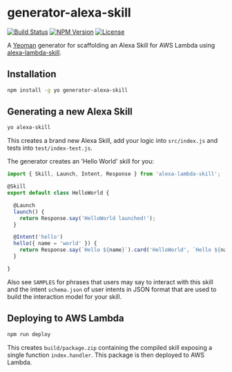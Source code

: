 # generator-alexa-skill

[![Build Status](https://travis-ci.org/cameronhunter/generator-alexa-skill.svg?branch=master)](https://travis-ci.org/cameronhunter/generator-alexa-skill) [![NPM Version](https://img.shields.io/npm/v/generator-alexa-skill.svg)](https://npmjs.org/package/generator-alexa-skill) [![License](https://img.shields.io/npm/l/generator-alexa-skill.svg)](https://github.com/cameronhunter/generator-alexa-skill/blob/master/LICENSE)

A [Yeoman](http://yeoman.io) generator for scaffolding an Alexa Skill for AWS Lambda using [alexa-lambda-skill](https://github.com/cameronhunter/alexa-lambda-skill).

## Installation

```bash
npm install -g yo generator-alexa-skill
```

## Generating a new Alexa Skill

```bash
yo alexa-skill
```

This creates a brand new Alexa Skill, add your logic into `src/index.js` and tests into `test/index-test.js`.

The generator creates an 'Hello World' skill for you:

```javascript
import { Skill, Launch, Intent, Response } from 'alexa-lambda-skill';

@Skill
export default class HelloWorld {

  @Launch
  launch() {
    return Response.say('HelloWorld launched!');
  }

  @Intent('hello')
  hello({ name = 'world' }) {
    return Response.say(`Hello ${name}`).card('HelloWorld', `Hello ${name}`);
  }

}
```

Also see `SAMPLES` for phrases that users may say to interact with this skill and the intent `schema.json` of user intents in JSON format that are used to build the interaction model for your skill.

## Deploying to AWS Lambda

```bash
npm run deploy
```

This creates `build/package.zip` containing the compiled skill exposing a single function `index.handler`. This package is then deployed to AWS Lambda.
